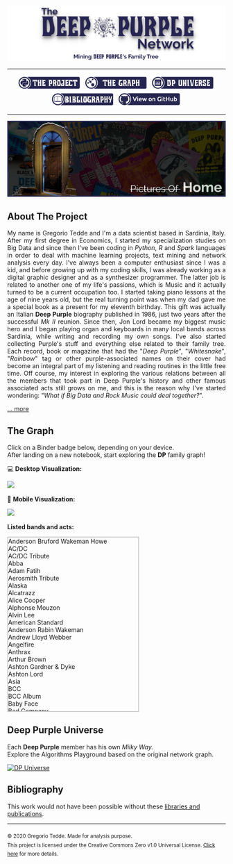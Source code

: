 <div align="center"><a href="https://greggtdd.github.io/DeepPurpleNetwork/"><img src="https://raw.githubusercontent.com/greggtdd/DeepPurpleNetwork/master/docs/site_images/dpnetwork_banner.png"></a></div>

___

<div align="center"><a href="https://greggtdd.github.io/DeepPurpleNetwork/pages/project"><img src="https://raw.githubusercontent.com/greggtdd/DeepPurpleNetwork/master/docs/site_images/button_proj.png"  width="150" height="35"></a> <a href="https://greggtdd.github.io/DeepPurpleNetwork/pages/graph"><img src="https://raw.githubusercontent.com/greggtdd/DeepPurpleNetwork/master/docs/site_images/button_graph.png"  width="150" height="35"></a> <a href="https://greggtdd.github.io/DeepPurpleNetwork/pages/dp_universe"><img src="https://raw.githubusercontent.com/greggtdd/DeepPurpleNetwork/master/docs/site_images/button_univ.png"  width="150" height="35"></a> <a href="https://greggtdd.github.io/DeepPurpleNetwork/pages/bibliography"><img src="https://raw.githubusercontent.com/greggtdd/DeepPurpleNetwork/master/docs/site_images/button_biblio.png"  width="150" height="35"></a> <a href="https://github.com/greggtdd/DeepPurpleNetwork" target="_blank"><img src="https://raw.githubusercontent.com/greggtdd/DeepPurpleNetwork/master/docs/site_images/button_git.png"  width="150" height="35"></a></div>

___

![The Deep Purple Network Project](https://github.com/greggtdd/DeepPurpleNetwork/blob/master/docs/site_images/dpnetwork_home.jpg?raw=true)

## About The Project

<div style="text-align: justify">My name is Gregorio Tedde and I'm a data scientist based in Sardinia, Italy. After my first degree in Economics, I started my specialization studies on Big Data and since then I've been coding in <em>Python</em>, <em>R</em> and <em>Spark</em> languages in order to deal with machine learning projects, text mining and network analysis every day. I've always been a computer enthusiast since I was a kid, and before growing up with my coding skills, I was already working as a digital graphic designer and as a synthesizer programmer. The latter job is related to another one of my life's passions, which is Music and it actually turned to be a current occupation too. I started taking piano lessons at the age of nine years old, but the real turning point was when my dad gave me a special book as a present for my eleventh birthday. This gift was actually an Italian <b>Deep Purple</b> biography published in 1986, just two years after the successful <em>Mk II</em> reunion. Since then, Jon Lord became my biggest music hero and I began playing organ and keyboards in many local bands across Sardinia, while writing and recording my own songs. I've also started collecting Purple's stuff and everything else related to their family tree. Each record, book or magazine that had the "<em>Deep Purple</em>", "<em>Whitesnake</em>", "<em>Rainbow</em>" tag or other purple-associated names on their cover had become an integral part of my listening and reading routines in the little free time. Off course, my interest in exploring the various relations between all the members that took part in Deep Purple's history and other famous associated acts still grows on me, and this is the reason why I've started wondering: "<em>What if Big Data and Rock Music could deal together?</em>".</div>


[... more](https://greggtdd.github.io/DeepPurpleNetwork/pages/project)


## The Graph
Click on a Binder badge below, depending on your device.<br>
After landing on a new notebook, start exploring the **DP** family graph!

💻 **Desktop Visualization:**

<a href="https://mybinder.org/v2/gh/greggtdd/DeepPurpleNetwork/master?urlpath=%2Fapps%2FDPNetworkDesktopApp.ipynb%3Fappmode_scroll%3D0" target="_blank"><img src="https://mybinder.org/badge_logo.svg"></a>


📱 **Mobile Visualization:**

<a href="https://mybinder.org/v2/gh/greggtdd/DeepPurpleNetwork/master?urlpath=%2Fapps%2FDPNetworkMobileApp.ipynb%3Fappmode_scroll%3D0" target="_blank"><img src="https://mybinder.org/badge_logo.svg"></a>

**Listed bands and acts:**
<style>
 .container { border:2px solid #ccc; width:300px; height: 400px; overflow-y: scroll; }
</style>
<div align="left">
 <div class="container">
  <div id="bands_list">
      Anderson Bruford Wakeman Howe<br>
      AC/DC<br>
      AC/DC Tribute<br>
      Abba<br>
      Adam Fatih<br>
      Aerosmith Tribute<br>
      Alaska<br>
      Alcatrazz<br>
      Alice Cooper<br>
      Alphonse Mouzon<br>
      Alvin Lee<br>
      American Standard<br>
      Anderson Rabin Wakeman<br>
      Andrew Lloyd Webber<br>
      Angelfire<br>
      Anthrax<br>
      Arthur Brown<br>
      Ashton Gardner & Dyke<br>
      Ashton Lord<br>
      Asia<br>
      BCC<br>
      BCC Album<br>
      Baby Face<br>
      Bad Company<br>
      Bad Company Album<br>
      Bedlam<br>
      Bernhard Welz<br>
      Bernie Marsden<br>
      Big Bertha<br>
      Billie Davis<br>
      Billy Cobham<br>
      Billy Joel<br>
      Black Label Society<br>
      Black Oak Arkansas<br>
      Black Sabbath<br>
      Black Sabbath Album<br>
      Blackmore's Night<br>
      Blessings<br>
      Blood Sweat & Tears<br>
      Blues Incorporated<br>
      Bob Dylan<br>
      Bogus Deep Purple<br>
      Bon Jovi<br>
      Boys Club<br>
      Boz Burrell<br>
      Brazen Abbot<br>
      Brian May<br>
      Bruce Dickinson<br>
      Buddy Britten & The Regents<br>
      California Breed<br>
      Captain Beyond<br>
      Chicago<br>
      Chickenfoot<br>
      Cinderella<br>
      Cofee Bar<br>
      Colusseum<br>
      Coverdale Page<br>
      Cozy Powell<br>
      Cream<br>
      Curtiss Maldoon<br>
      Cyrano And The Bergeracs<br>
      DVC<br>
      Damn Yankees<br>
      David Gilmour<br>
      David Lee Roth<br>
      Deep Purple<br>
      Def Leppard<br>
      Delta Five<br>
      Denny And The Triumphs<br>
      Denver Mule<br>
      Desperado<br>
      Device<br>
      Die Geyers<br>
      Dire Straits<br>
      Dixie Dregs<br>
      Dokken<br>
      Don Airey<br>
      Dr. John<br>
      Dream Theater<br>
      Dream Theater Album<br>
      E-Think<br>
      ELO<br>
      ELP<br>
      ELP Album<br>
      Earth Wind & Fire<br>
      Eddie Hardin<br>
      Eddie Harris<br>
      Ekseption<br>
      Electric Elves<br>
      Elf<br>
      Empire<br>
      Energy<br>
      Episode Six<br>
      Eric Clapton<br>
      Espen Lid<br>
      Europe<br>
      Fandango<br>
      Finders Keepers<br>
      Fleetwood Mac<br>
      Flying Colors<br>
      Flying Fox<br>
      Foreigner<br>
      Foreigner Album<br>
      Free<br>
      G3<br>
      GMT<br>
      Garth Rockett<br>
      Gary Moore<br>
      Genesis<br>
      George Harrison<br>
      Gillan<br>
      Gillan Glover<br>
      Giuffria<br>
      Glenn Hughes<br>
      Glenn Tipton<br>
      Gotthard<br>
      Gov't Mule<br>
      Graham Bonnet<br>
      Green Bullfrog<br>
      Greg Lake<br>
      Guns N' Roses<br>
      Hardin York<br>
      Harlot<br>
      Harvest<br>
      Heinz Burt<br>
      Hollywood Monsters<br>
      Hughes Downes<br>
      Hughes Iommi<br>
      Hughes Thrall<br>
      Hughes Turner Project<br>
      Ian Gillan<br>
      Ian Gillan Band<br>
      Iron Maiden<br>
      Jack Bruce<br>
      Jack Green<br>
      James Gang<br>
      Jan Holdeborg<br>
      Jeff Beck<br>
      Jeff Scott Soto<br>
      Jethro Tull<br>
      Jethro Tull Album<br>
      Jim Capaldi<br>
      Joe Bonamassa<br>
      Joe Lynn Turner<br>
      Joe Meek<br>
      Joe Satriani<br>
      Joe Walsh<br>
      John Mayall<br>
      Johnny Kidd And The Pirates<br>
      Jon Lord<br>
      Jon Lord Blues Project<br>
      Jordan Rudess<br>
      Journey<br>
      Judas Priest<br>
      Kansas<br>
      Keith Emerson<br>
      King Crimsom<br>
      Kings Of Chaos<br>
      Kiss<br>
      LA Guns<br>
      LMR<br>
      Led Zeppelin<br>
      Legend Voices Of Rock<br>
      Liquid Tension Experiment<br>
      Living Colour<br>
      Living Loud<br>
      Lynch Mob<br>
      Lynyrd Skynyrd<br>
      M3<br>
      MGM<br>
      Maggie Bell<br>
      Mahavishnu Orchestra<br>
      Mandrake Root<br>
      Mandred Mann<br>
      Manfred Mann<br>
      Marco Minnemann<br>
      Marsha Hunt<br>
      Masterplan<br>
      Meat Loaf<br>
      Megadeth<br>
      Metallica<br>
      Michael Bolton<br>
      Michael Jackson<br>
      Michael Men<br>
      Michael Schenker Group<br>
      Mick Jagger<br>
      Moody Blues<br>
      Moody Marsden<br>
      Moonstone Project<br>
      Mother's Army<br>
      Motörhead<br>
      Moxy<br>
      Mr. Big<br>
      Mötley Crüe<br>
      Nazareth<br>
      Nick Simper<br>
      Night Ranger<br>
      Olympic Rock & Blues Circus<br>
      Opeth<br>
      Over The Rainbow<br>
      Ozzy Osbourne<br>
      Ozzy Osbourne Tribute<br>
      PSMS<br>
      Page Plant<br>
      Paice Ashton Lord<br>
      Pat Boone<br>
      Pat Travers<br>
      Patch Of Blue<br>
      Paul Gilbert<br>
      Paul McCartney<br>
      Pete York<br>
      Peter Green<br>
      Phenomena<br>
      Phil Collins<br>
      Pink Floyd<br>
      Planet X<br>
      Poison<br>
      Popzarocca<br>
      Pretty Maids<br>
      Pride & Glory<br>
      Procol Harum<br>
      Quatermass<br>
      Queen<br>
      Quiet Riot<br>
      Quite Melon<br>
      RHCP<br>
      Rage Against The Machine<br>
      Rainbow<br>
      Randy Pie<br>
      Ratt<br>
      Repo Depo<br>
      Richie Kotzen<br>
      Rick Wakeman<br>
      Ringo Starr<br>
      Riot<br>
      River's Invitation<br>
      Robert Plant<br>
      Rock Aid Armenia<br>
      Rock Ensemble II<br>
      Rod Stewart<br>
      Roger Glover<br>
      Ronnie James Dio<br>
      Ronnie Jones<br>
      Rory Gallagher<br>
      Rosco Gordon<br>
      Roundabout<br>
      Roxy Music<br>
      Rudess Morgenstein<br>
      Rupert Hine<br>
      Rush<br>
      Rush Album<br>
      Saint Valentine's Day Massacre<br>
      Samson<br>
      Santa Barbara Machine Head<br>
      Santana<br>
      Saxon<br>
      Schon Hammer<br>
      Scorpions<br>
      Screaming Lord Sutch<br>
      Sebastian Bach<br>
      Sharon Isbin<br>
      Simon Raven Cult<br>
      Skid Row<br>
      Skid Row (Irish Band)<br>
      Slash's Snakepit<br>
      Slayer<br>
      Slipknot<br>
      Snafu<br>
      Snakecharmer<br>
      Some Other Guys<br>
      Sons Of Apollo<br>
      Soul SirKUS<br>
      Spike Edney<br>
      Spirit<br>
      Spock's Beard<br>
      Steamroller<br>
      Steve Morse Band<br>
      Stevie Nicks<br>
      Strange Brew<br>
      Strife<br>
      Sunflower Jam<br>
      Sunstorm<br>
      Supertramp<br>
      Sweetshop<br>
      Symphonyc Slam<br>
      System Of A Down<br>
      Tipton Entwistle & Powell<br>
      Talking Heads<br>
      Tempest<br>
      Ten Years After<br>
      The Allmann Brothers Band<br>
      The Aristocrats<br>
      The Artwoods<br>
      The Beatles<br>
      The Best<br>
      The Buggles<br>
      The Chateaux<br>
      The Condors<br>
      The Crusaders<br>
      The Cult<br>
      The Dead Daisies<br>
      The Dominators<br>
      The Fabulosa Brothers<br>
      The Faces<br>
      The Flowerpot Men<br>
      The Good Rats<br>
      The Government<br>
      The Hoochie Coochie Men<br>
      The Horizons<br>
      The Javelins<br>
      The Jaywalkers<br>
      The Jeff Beck Group<br>
      The Jimi Hendrix Experience<br>
      The Jumping Jimmy Band<br>
      The Kinks<br>
      The Lightnings<br>
      The MI5<br>
      The Madisons<br>
      The Marbles<br>
      The Maze<br>
      The McKinleys<br>
      The Nasty Habits<br>
      The Outlaws<br>
      The Pirates<br>
      The Police<br>
      The Police Tribute<br>
      The Renegades<br>
      The Rockers<br>
      The Rolling Stones<br>
      The Satellites<br>
      The Searchers<br>
      The Shadows Tribute<br>
      The Shindings<br>
      The Skyliners<br>
      The Spencer Davis Group<br>
      The Sweet<br>
      The Temperane Movement<br>
      The Three Musketeers<br>
      The Trip<br>
      The Vegas Kings<br>
      The Who<br>
      The Yardbirds<br>
      Thin Lizzy<br>
      Tigertailz<br>
      Tommy Bolin<br>
      Tony Ashton<br>
      Tony Iommi<br>
      Tony Martin<br>
      Toto<br>
      Traffic<br>
      Trapeze<br>
      Trevor Rabin<br>
      Twisted Sister<br>
      UFO<br>
      UK<br>
      Uli Jon Roth<br>
      Uriah Heep<br>
      Uriah Heep Live<br>
      Van Halen<br>
      Van Halen Tribute<br>
      Vanilla Fudge<br>
      Velvet Underground<br>
      Vintage 67<br>
      Wainwright's Gentlemen<br>
      Warhorse<br>
      Water (Film)<br>
      We Willie Harris<br>
      Whishbone Ash<br>
      White Lion<br>
      White Plains<br>
      Whitesnake<br>
      Widowmaker<br>
      Wild Horses<br>
      William Shatner<br>
      Winery Dogs<br>
      Winger<br>
      Y&T<br>
      Yes<br>
      Yngwie Malmsteen<br>
      Young Moody<br>
      ZZ Top<br>
      Zephyr
  </div>
 </div>
</div>

## Deep Purple Universe
Each **Deep Purple** member has his own <em>Milky Way</em>.<br>
Explore the Algorithms Playground based on the original network graph.

[![DP Universe](https://img.shields.io/website?color=purple&up_message=Let%27s%20go%20Space%20Truckin%27%21&url=https%3A%2F%2Fgreggtdd.github.io%2FDeepPurpleNetwork%2Fpages%2Fdp_universe)](https://greggtdd.github.io/DeepPurpleNetwork/pages/dp_universe)

## Bibliography
This work would not have been possible without these [libraries and publications](https://greggtdd.github.io/DeepPurpleNetwork/pages/bibliography).

___
<sub>© 2020 Gregorio Tedde. Made for analysis purpose.</sub><br>
<sub>This project is licensed under the Creative Commons Zero v1.0 Universal License. <a href="https://github.com/greggtdd/DeepPurpleNetwork/blob/master/LICENSE" target="_blank">Click here</a> for more details.</sub>

